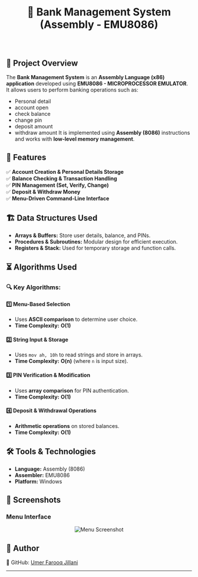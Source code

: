 # <p align="center">📌 Bank Management System (Assembly - EMU8086)</p>

<br>

## 📖 Project Overview  
The **Bank Management System** is an **Assembly Language (x86) application** developed using **EMU8086 - MICROPROCESSOR EMULATOR**. It allows users to perform banking operations such as:
- Personal detail
- account open
- check balance
- change pin
- deposit amount 
- withdraw amount
It is implemented using **Assembly (8086)** instructions and works with **low-level memory management**.


## 🚀 Features  
✅ **Account Creation & Personal Details Storage**  
✅ **Balance Checking & Transaction Handling**  
✅ **PIN Management (Set, Verify, Change)**  
✅ **Deposit & Withdraw Money**  
✅ **Menu-Driven Command-Line Interface**  


## 🏗️ Data Structures Used  
- **Arrays & Buffers:** Store user details, balance, and PINs.  
- **Procedures & Subroutines:** Modular design for efficient execution.  
- **Registers & Stack:** Used for temporary storage and function calls.  


## ⏳ Algorithms Used  

### 🔍 **Key Algorithms:**  
#### **1️⃣ Menu-Based Selection**  
- Uses **ASCII comparison** to determine user choice.
- **Time Complexity:** **O(1)**  

#### **2️⃣ String Input & Storage**  
- Uses `mov ah, 10h` to read strings and store in arrays.  
- **Time Complexity:** **O(n)** (where `n` is input size).  

#### **3️⃣ PIN Verification & Modification**  
- Uses **array comparison** for PIN authentication.  
- **Time Complexity:** **O(1)**  

#### **4️⃣ Deposit & Withdrawal Operations**  
- **Arithmetic operations** on stored balances.  
- **Time Complexity:** **O(1)**  


## 🛠️ Tools & Technologies  
- **Language:** Assembly (8086)  
- **Assembler:** EMU8086  
- **Platform:** Windows  


## 📸 Screenshots  
### **Menu Interface**
<p align="center">  
  <img src="src/images/menu.png" alt="Menu Screenshot">  
</p>  


## 📌 Author
🔗 GitHub: [Umer Farooq Jillani](https://github.com/UmerFarooqJillani)  

---
